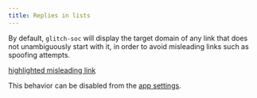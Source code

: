 ```yaml
---
title: Replies in lists
---
```


By default, `glitch-soc` will display the target domain of any link that does not
unambiguously start with it, in order to avoid misleading links such as spoofing
attempts.

[highlighted misleading link](./misleading-link.png)

This behavior can be disabled from the [app settings](../app-settings).
